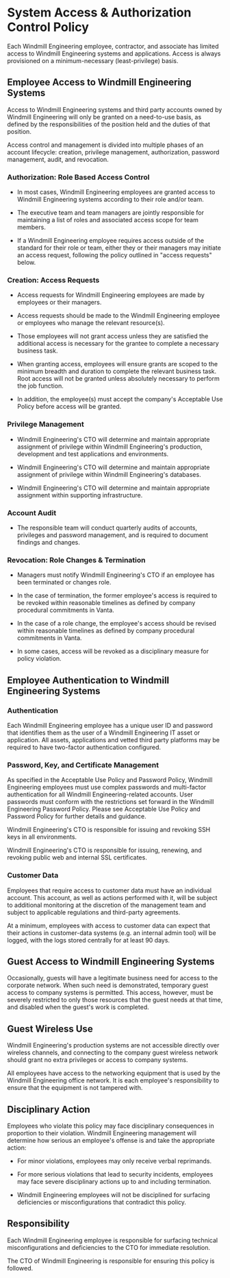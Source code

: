 # System Access & Authorization Control Policy

Each Windmill Engineering employee, contractor, and associate has limited access
to Windmill Engineering systems and applications. Access is always provisioned on
a minimum-necessary (least-privilege) basis.

## Employee Access to Windmill Engineering Systems

Access to Windmill Engineering systems and third party accounts owned by
Windmill Engineering will only be granted on a need-to-use basis, as defined by
the responsibilities of the position held and the duties of that
position.

Access control and management is divided into multiple phases of an
account lifecycle: creation, privilege management, authorization,
password management, audit, and revocation.

### Authorization: Role Based Access Control

- In most cases, Windmill Engineering employees are granted access to
  Windmill Engineering systems according to their role and/or team.

- The executive team and team managers are jointly responsible for
  maintaining a list of roles and associated access scope for team
  members.

- If a Windmill Engineering employee requires access outside of the standard
  for their role or team, either they or their managers may initiate
  an access request, following the policy outlined in "access
  requests" below.

### Creation: Access Requests

- Access requests for Windmill Engineering employees are made by
  employees or their managers.

- Access requests should be made to the Windmill Engineering employee or
  employees who manage the relevant resource(s).

- Those employees will not grant access unless they are satisfied the
  additional access is necessary for the grantee to complete a
  necessary business task.

- When granting access, employees will ensure grants are scoped to the
  minimum breadth and duration to complete the relevant business task.
  Root access will not be granted unless absolutely necessary to
  perform the job function.

- In addition, the employee(s) must accept the company's Acceptable Use Policy before access will be granted.

### Privilege Management

- Windmill Engineering's CTO will determine
  and maintain appropriate assignment of privilege within
  Windmill Engineering's production, development and test applications and
  environments.

- Windmill Engineering's CTO will determine
  and maintain appropriate assignment of privilege within
  Windmill Engineering's databases.

- Windmill Engineering's CTO will determine
  and maintain appropriate assignment within supporting
  infrastructure.

### Account Audit

- The responsible team will conduct quarterly audits
  of accounts, privileges and password management, and is required
  to document findings and changes.

### Revocation: Role Changes & Termination

- Managers must notify Windmill Engineering's
  CTO if an employee has been
  terminated or changes role.

- In the case of termination, the former employee's access is required
  to be revoked within reasonable timelines as defined by company
  procedural commitments in Vanta.

- In the case of a role change, the employee's access should be
  revised within reasonable timelines as defined by company procedural
  commitments in Vanta.

- In some cases, access will be revoked as a disciplinary measure for
  policy violation.

## Employee Authentication to Windmill Engineering Systems

### Authentication

Each Windmill Engineering employee has a unique user ID and password that
identifies them as the user of a Windmill Engineering IT asset or application.
All assets, applications and vetted third party platforms may be
required to have two-factor authentication configured.

### Password, Key, and Certificate Management

As specified in the Acceptable Use Policy and Password Policy,
Windmill Engineering employees must use complex passwords and multi-factor
authentication for all Windmill Engineering-related accounts. User passwords must
conform with the restrictions set forward in the Windmill Engineering Password
Policy. Please see Acceptable Use Policy and Password Policy for further
details and guidance.

Windmill Engineering's CTO is responsible for issuing and revoking SSH keys in all environments.

Windmill Engineering's CTO is responsible for issuing, renewing, and revoking public web and internal SSL certificates.

### Customer Data

Employees that require access to customer data must have an individual
account. This account, as well as actions performed with it, will be
subject to additional monitoring at the discretion of the management
team and subject to applicable regulations and third-party agreements.

At a minimum, employees with access to customer data can expect that their
actions in customer-data systems (e.g. an internal admin tool) will be
logged, with the logs stored centrally for at least 90 days.

## Guest Access to Windmill Engineering Systems

Occasionally, guests will have a legitimate business need for access to
the corporate network. When such need is demonstrated, temporary guest
access to company systems is permitted. This access, however, must be
severely restricted to only those resources that the guest needs at that
time, and disabled when the guest's work is completed.

## Guest Wireless Use

Windmill Engineering's production systems are not accessible directly over
wireless channels, and connecting to the company guest wireless network
should grant no extra privileges or access to company systems.

All employees have access to the networking equipment that is used by
the Windmill Engineering office network. It is each employee's responsibility to
ensure that the equipment is not tampered with.

## Disciplinary Action

Employees who violate this policy may face disciplinary consequences in
proportion to their violation. Windmill Engineering management will determine how
serious an employee's offense is and take the appropriate action:

- For minor violations, employees may only receive verbal reprimands.

- For more serious violations that lead to security incidents,
  employees may face severe disciplinary actions up to and including
  termination.

- Windmill Engineering employees will not be disciplined for surfacing
  deficiencies or misconfigurations that contradict this policy.

## Responsibility

Each Windmill Engineering employee is responsible for surfacing technical
misconfigurations and deficiencies to the CTO for immediate resolution.

The CTO of Windmill Engineering is responsible for ensuring
this policy is followed.
